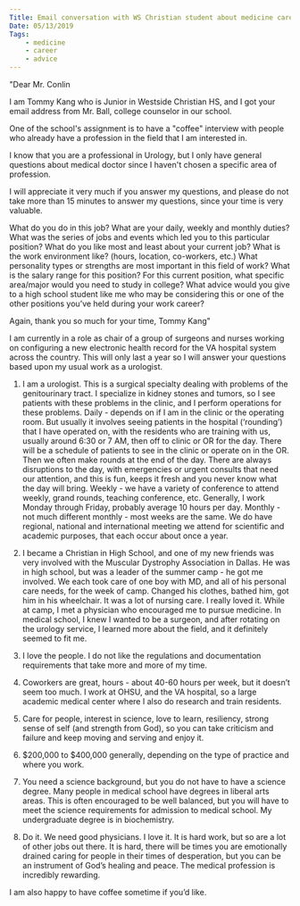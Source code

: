 ```yaml
---
Title: Email conversation with WS Christian student about medicine career
Date: 05/13/2019
Tags:
    - medicine
    - career
    - advice
---
```



"Dear Mr. Conlin

I am Tommy Kang who is Junior in Westside Christian HS, and I got your email address from Mr. Ball, college counselor in our school.

One of the school's assignment is to have a "coffee" interview with people who already have a profession in the field that I am interested in.

I know that you are a professional in Urology, but I only have general questions about medical doctor since I haven't chosen a specific area of profession. 

I will appreciate it very much if you answer my questions, and please do not take more than 15 minutes to answer my questions, since your time is very valuable.

What do you do in this job?  What are your daily, weekly and monthly duties?
What was the series of jobs and events which led you to this particular position?
What do you like most and least about your current job?
What is the work environment like? (hours, location, co-workers, etc.)
What personality types or strengths are most important in this field of work?
What is the salary range for this position?
For this current position, what specific area/major would you need to study in college?
What advice would you give to a high school student like me who may be considering this or one of the other positions you’ve held during your work career?

Again, thank you so much for your time,
Tommy Kang"

I am currently in a role as chair of a group of surgeons and nurses working on configuring a new electronic health record for the VA hospital system across the country. This will only last a year so I will answer your questions based upon my usual work as a urologist.

1. I am a urologist. This is a surgical specialty dealing with problems of the genitourinary tract. I specialize in kidney stones and tumors, so I see patients with these problems in the clinic, and I perform operations for these problems.
Daily - depends on if I am in the clinic or the operating room. But usually it involves seeing patients in the hospital (‘rounding’) that I have operated on, with the residents who are training with us, usually around 6:30 or 7 AM, then off to clinic or OR for the day. There will be a schedule of patients to see in the clinic or operate on in the OR. Then we often make rounds at the end of the day. There are always disruptions to the day, with emergencies or urgent consults that need our attention, and this is fun, keeps it fresh and you never know what the day will bring.
Weekly - we have a variety of conference to attend weekly, grand rounds, teaching conference, etc. Generally, I work Monday through Friday, probably average 10 hours per day.
Monthly - not much different monthly - most weeks are the same. We do have regional, national and international meeting we attend for scientific and academic purposes, that each occur about once a year.

2. I became a Christian in High School, and one of my new friends was very involved with the Muscular Dystrophy Association in Dallas. He was in high school, but was a leader of the summer camp - he got me involved. We each took care of one boy with MD, and all of his personal care needs, for the week of camp. Changed his clothes, bathed him, got him in his wheelchair. It was a lot of nursing care. I really loved it. While at camp, I met a physician who encouraged me to pursue medicine. In medical school, I knew I wanted to be a surgeon, and after rotating on the urology service, I learned more about the field, and it definitely seemed to fit me.

3. I love the people. I do not like the regulations and documentation requirements that take more and more of my time.

4. Coworkers are great, hours - about 40-60 hours per week, but it doesn’t seem too much. I work at OHSU, and the VA hospital, so a large academic medical center where I also do research and train residents.

5. Care for people, interest in science, love to learn, resiliency, strong sense of self (and strength from God), so you can take criticism and failure and keep moving and serving and enjoy it.

6. $200,000 to $400,000 generally, depending on the type of practice and where you work.

7. You need a science background, but you do not have to have a science degree. Many people in medical school have degrees in liberal arts areas. This is often encouraged to be well balanced, but you will have to meet the science requirements for admission to medical school. My undergraduate degree is in biochemistry.

8. Do it. We need good physicians. I love it. It is hard work, but so are a lot of other jobs out there. It is hard, there will be times you are emotionally drained caring for people in their times of desperation, but you can be an instrument of God’s healing and peace. The medical profession is incredibly rewarding.

I am also happy to have coffee sometime if you’d like.


